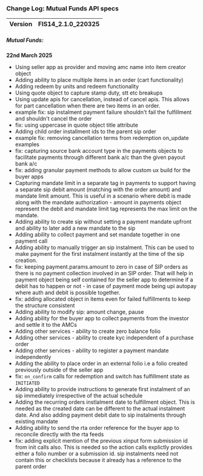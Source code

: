 ### Change Log:  Mutual Funds API specs

| Version | FIS14_2.1.0_220325 |
| :------ | :----------------- |

##### Mutual Funds:

****22nd March 2025****
- Using seller app as provider and moving amc name into item creator object
- Adding ability to place multiple items in an order (cart functionality)
- Adding redeem by units and redeem functionality
- Using quote object to capture stamp duty, stt etc breakups
- Using update apis for cancellation, instead of cancel apis. This allows for part cancellation when there are two items in an order.
- example fix: sip instalment payment failure shouldn't fail the fulfillment and shouldn't cancel the order
- fix: using uppercase in quote object title attribute
- Adding child order installment ids to the parent sip order
- example fix: removing cancellation terms from redemption on_update examples
- fix: capturing source bank account type in the payments objects to facilitate payments through different bank a/c than the given payout bank a/c
- fix: adding granular payment methods to allow custom ux build for the buyer apps
- Capturing mandate limit in a separate tag in payments to support having a separate sip debit amount (matching with the order amount) and mandate limit amount. This is useful in a scenario where debit is made along with the mandate authorization - amount in payments object represent the debit and mandate limit tag represents the max limit on the mandate.
- Adding ability to create sip without setting a payment mandate upfront and ability to later add a new mandate to the sip
- Adding ability to collect payment and set mandate together in one payment call
- Adding ability to manually trigger an sip instalment. This can be used to make payment for the first instalment instantly at the time of the sip creation.
- fix: keeping payment.params.amount to zero in case of SIP orders as there is no payment collection involved in an SIP order. That will help in payment object being self contained for the seller app to determine if a debit has to happen or not - in case of payment mode being upi autopay where auth and debit is possible together.
- fix: adding allocated object in items even for failed fulfillments to keep the structure consistent
- Adding ability to modify sip: amount change, pause
- Adding ability for the buyer app to collect payments from the investor and settle it to the AMCs
- Adding other services - ability to create zero balance folio
- Adding other services - ability to create kyc independent of a purchase order
- Adding other services - ability to register a payment mandate independently
- Adding the ability to place order in an external folio i.e a folio created previously outside of the seller app
- fix: `on_confirm` calls for redemption and switch has fulfillment state as `INITIATED`
- Adding ability to provide instructions to generate first instalment of an sip immediately irrespective of the actual schedule
- Adding the recurring orders instlalment date to fulfillment object. This is needed as the created date can be different to the actual instalment date. And also adding payment debit date to sip instalments through existing mandate
- Adding ability to send the rta order reference for the buyer app to reconcile directly with the rta feeds
- fix: adding explicit mention of the previous xinput form submission id from init calls also. This is needed so the action calls explictly provides either a folio number or a submission id. sip instalments need not contain this or checklists because it already has a reference to the parent order
